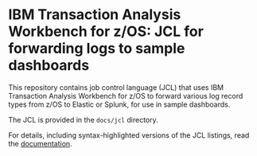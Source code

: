 # IBM Transaction Analysis Workbench for z/OS: JCL for forwarding logs to sample dashboards

This repository contains job control language (JCL) that uses IBM Transaction Analysis Workbench for z/OS to forward various log record types from z/OS to Elastic or Splunk,
for use in sample dashboards.

The JCL is provided in the `docs/jcl` directory.

For details, including syntax-highlighted versions of the JCL listings, read the [documentation](http://fundisoftware.github.io/taw-sample-dashboards-jcl).
